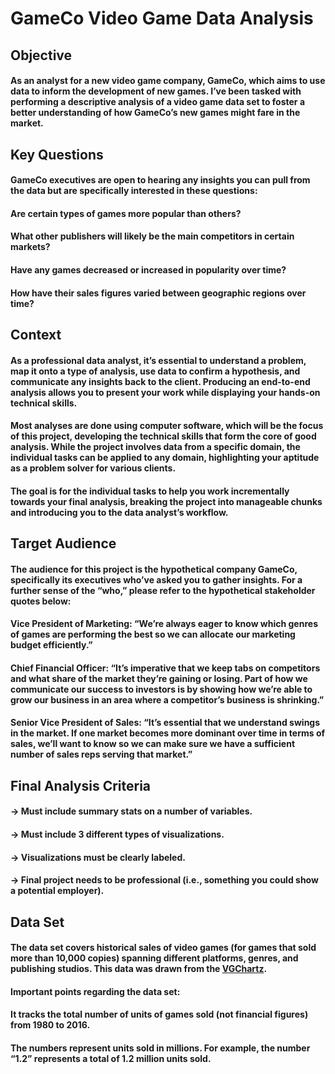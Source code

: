 # GameCo Video Game Data Analysis
## Objective
#### As an analyst for a new video game company, GameCo, which aims to use data to inform the development of new games. I’ve been tasked with performing a descriptive analysis of a video game data set to foster a better understanding of how GameCo’s new games might fare in the market.

## Key Questions
#### GameCo executives are open to hearing any insights you can pull from the data but are specifically interested in these questions:

#### Are certain types of games more popular than others?

#### What other publishers will likely be the main competitors in certain markets?

#### Have any games decreased or increased in popularity over time?

#### How have their sales figures varied between geographic regions over time?

## Context
#### As a professional data analyst, it’s essential to understand a problem, map it onto a type of analysis, use data to confirm a hypothesis, and communicate any insights back to the client. Producing an end-to-end analysis allows you to present your work while displaying your hands-on technical skills.

#### Most analyses are done using computer software, which will be the focus of this project, developing the technical skills that form the core of good analysis. While the project involves data from a specific domain, the individual tasks can be applied to any domain, highlighting your aptitude as a problem solver for various clients.

#### The goal is for the individual tasks to help you work incrementally towards your final analysis, breaking the project into manageable chunks and introducing you to the data analyst’s workflow.

## Target Audience
#### The audience for this project is the hypothetical company GameCo, specifically its executives who’ve asked you to gather insights. For a further sense of the “who,” please refer to the hypothetical stakeholder quotes below:

#### Vice President of Marketing: “We’re always eager to know which genres of games are performing the best so we can allocate our marketing budget efficiently.”

#### Chief Financial Officer: “It’s imperative that we keep tabs on competitors and what share of the market they’re gaining or losing. Part of how we communicate our success to investors is by showing how we’re able to grow our business in an area where a competitor’s business is shrinking.”

#### Senior Vice President of Sales: “It’s essential that we understand swings in the market. If one market becomes more dominant over time in terms of sales, we’ll want to know so we can make sure we have a sufficient number of sales reps serving that market.”

## Final Analysis Criteria
#### -> Must include summary stats on a number of variables.

#### -> Must include 3 different types of visualizations.

#### -> Visualizations must be clearly labeled.

#### -> Final project needs to be professional (i.e., something you could show a potential employer).

## Data Set
#### The data set covers historical sales of video games (for games that sold more than 10,000 copies) spanning different platforms, genres, and publishing studios. This data was drawn from the [VGChartz](https://www.vgchartz.com/).

#### Important points regarding the data set:

#### It tracks the total number of units of games sold (not financial figures) from 1980 to 2016.

#### The numbers represent units sold in millions. For example, the number “1.2” represents a total of 1.2 million units sold.

